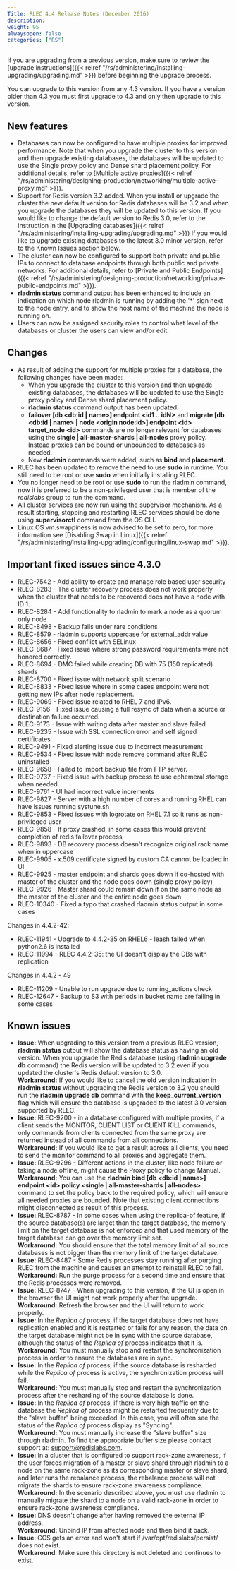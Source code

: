 ```yaml
---
Title: RLEC 4.4 Release Notes (December 2016)
description: 
weight: 95
alwaysopen: false
categories: ["RS"]
---
```

If you are upgrading from a previous version, make sure to review the
[upgrade
instructions]({{< relref "/rs/administering/installing-upgrading/upgrading.md" >}})
before beginning the upgrade process.

You can upgrade to this version from any 4.3 version. If you have a
version older than 4.3 you must first upgrade to 4.3 and only then
upgrade to this version.

## New features

- Databases can now be configured to have multiple proxies for
    improved performance. Note that when you upgrade the cluster to this
    version and then upgrade existing databases, the databases will be
    updated to use the Single proxy policy and Dense shard placement
    policy. For additional details, refer to [Multiple active
    proxies]({{< relref "/rs/administering/designing-production/networking/multiple-active-proxy.md" >}}).
- Support for Redis version 3.2 added. When you install or upgrade the
    cluster the new default version for Redis databases will be 3.2 and
    when you upgrade the databases they will be updated to this version.
    If you would like to change the default version to Redis 3.0, refer
    to the instruction in the [Upgrading
    databases]({{< relref "/rs/administering/installing-upgrading/upgrading.md" >}})
    If you would like to upgrade existing databases to the latest 3.0
    minor version, refer to the Known Issues section below.
- The cluster can now be configured to support both private and public
    IPs to connect to database endpoints through both public and private
    networks. For additional details, refer to [Private and Public
    Endpoints]({{< relref "/rs/administering/designing-production/networking/private-public-endpoints.md" >}}).
- **rladmin status** command output has been enhanced to include an
    indication on which node rladmin is running by adding the '\*' sign
    next to the node entry, and to show the host name of the machine the
    node is running on.
- Users can now be assigned security roles to control what level of
    the databases or cluster the users can view and/or edit.

## Changes

- As result of adding the support for multiple proxies for a database,
    the following changes have been made:
  - When you upgrade the cluster to this version and then upgrade
        existing databases, the databases will be updated to use the
        Single proxy policy and Dense shard placement policy.
  - **rladmin status** command output has been updated.
  - **failover \[db \<db:id \| name\>\] endpoint \<id1 .. idN\>**
        and **migrate \[db \<db:id \| name\> \| node \<origin
        node:id\>\] endpoint \<id\> target_node \<id\>** commands are
        no longer relevant for databases using the **single \|
        all-master-shards \| all-nodes** proxy policy. Instead proxies
        can be bound or unbounded to databases as needed.
  - New **rladmin** commands were added, such as **bind** and
        **placement**.
- RLEC has been updated to remove the need to use **sudo** in runtime.
    You still need to be root or use **sudo** when initially installing
    RLEC.
- You no longer need to be root or use **sudo** to run the rladmin
    command, now it is preferred to be a non-privileged user that is
    member of the *redislabs* group to run the command.
- All cluster services are now run using the supervisor mechanism. As
    a result starting, stopping and restarting RLEC services should be
    done using **supervisorctl** command from the OS CLI.
- Linux OS vm.swappiness is now advised to be set to zero, for more
    information see [Disabling Swap in
    Linux]({{< relref "/rs/administering/installing-upgrading/configuring/linux-swap.md" >}}).

## Important fixed issues since 4.3.0

- RLEC-7542 - Add ability to create and manage role based user
    security
- RLEC-8283 - The cluster recovery process does not work properly
    when the cluster that needs to be recovered does not have a node
    with ID 1.
- RLEC-8284 - Add functionality to rladmin to mark a node as a quorum
    only node
- RLEC-8498 - Backup fails under rare conditions
- RLEC-8579 - rladmin supports uppercase for external_addr value
- RLEC-8656 - Fixed conflict with SELinux
- RLEC-8687 - Fixed issue where strong password requirements were not
    honored correctly.
- RLEC-8694 - DMC failed while creating DB with 75 (150 replicated)
    shards
- RLEC-8700 - Fixed issue with network split scenario
- RLEC-8833 - Fixed issue where in some cases endpoint were not
    getting new IPs after node replacement.
- RLEC-9069 - Fixed issue related to RHEL 7 and IPv6.
- RLEC-9156 - Fixed issue causing a full resync of data when a source
    or destination failure occurred.
- RLEC-9173 - Issue with writing data after master and slave failed
- RLEC-9235 - Issue with SSL connection error and self signed
    certificates
- RLEC-9491 - Fixed alerting issue due to incorrect measurement
- RLEC-9534 - Fixed issue with node remove command after RLEC
    uninstalled
- RLEC-9658 - Failed to import backup file from FTP server.
- RLEC-9737 - Fixed issue with backup process to use ephemeral
    storage when needed
- RLEC-9761 - UI had incorrect value increments
- RLEC-9827 - Server with a high number of cores and running RHEL can
    have issues running systune.sh
- RLEC-9853 - Fixed issues with logrotate on RHEL 7.1 so it runs as
    non-privileged user
- RLEC-9858 - If proxy crashed, in some cases this would prevent
    completion of redis failover process
- RLEC-9893 - DB recovery process doesn't recognize original rack
    name when in uppercase
- RLEC-9905 - x.509 certificate signed by custom CA cannot be loaded
    in UI
- RLEC-9925 - master endpoint and shards goes down if co-hosted with
    master of the cluster and the node goes down (single proxy policy)
- RLEC-9926 - Master shard could remain down if on the same node as
    the master of the cluster and the entire node goes down
- RLEC-10340 - Fixed a typo that crashed rladmin status output in
    some cases

Changes in 4.4.2-42:

- RLEC-11941 - Upgrade to 4.4.2-35 on RHEL6 - leash failed when
    python2.6 is installed
- RLEC-11994 - RLEC 4.4.2-35: the UI doesn't display the DBs with
    replication

<div>

Changes in 4.4.2 - 49

</div>

- RLEC-11209 - Unable to run upgrade due to running_actions check
- RLEC-12647 - Backup to S3 with periods in bucket name are failing
    in some cases

## Known issues

- **Issue:** When upgrading to this version from a previous RLEC
    version, **rladmin status** output will show the database status as
    having an old version. When you upgrade the Redis database (using
    **rladmin upgrade db** command) the Redis version will be updated to
    3.2 even if you updated the cluster's Redis default version to 3.0.\
    **Workaround:** If you would like to cancel the old version
    indication in **rladmin status** without upgrading the Redis version
    to 3.2 you should run the **rladmin upgrade db** command with the
    **keep_current_version** flag which will ensure the database is
    upgraded to the latest 3.0 version supported by RLEC.
- **Issue:** RLEC-9200 - in a database configured with multiple
    proxies, if a client sends the MONITOR, CLIENT LIST or CLIENT KILL
    commands, only commands from clients connected from the same proxy
    are returned instead of all commands from all connections.\
    **Workaround:** If you would like to get a result across all
    clients, you need to send the monitor command to all proxies and
    aggregate them.
- **Issue:** RLEC-9296 - Different actions in the cluster, like node
    failure or taking a node offline, might cause the Proxy policy to
    change Manual.\
    **Workaround:** You can use the **rladmin bind \[db \<db:id \|
    name\>\] endpoint \<id\> policy \<single \| all-master-shards \|
    all-nodes\>** command to set the policy back to the required policy,
    which will ensure all needed proxies are bounded. Note that existing
    client connections might disconnected as result of this process.
- **Issue:** RLEC-8787 - In some cases when using the replica-of
    feature, if the source database(s) are larget than the target
    database, the memory limit on the target database is not enforced
    and that used memory of the target database can go over the memory
    limit set.\
    **Workaround:** You should ensure that the total memory limit of all
    source databases is not bigger than the memory limit of the target
    database.
- **Issue:** RLEC-8487 - Some Redis processes stay running after
    purging RLEC from the machine and causes an attempt to reinstall
    RLEC to fail.\
    **Workaround:** Run the purge process for a second time and ensure
    that the Redis processes were removed.
- **Issue:** RLEC-8747 - When upgrading to this version, if the UI is
    open in the browser the UI might not work properly after the
    upgrade.\
    **Workaround:** Refresh the browser and the UI will return to work
    properly.
- **Issue:** In the *Replica of* process, if the target database does
    not have replication enabled and it is restarted or fails for any
    reason, the data on the target database might not be in sync with
    the source database, although the status of the *Replica of* process
    indicates that it is.\
    **Workaround:** You must manually stop and restart the
    synchronization process in order to ensure the databases are in
    sync.
- **Issue:** In the *Replica of* process, if the source database is
    resharded while the *Replica of* process is active, the
    synchronization process will fail.\
    **Workaround:** You must manually stop and restart the
    synchronization process after the resharding of the source database
    is done.
- **Issue:** In the *Replica of* process, if there is very high
    traffic on the database the *Replica of* process might be restarted
    frequently due to the "slave buffer" being exceeded. In this case,
    you will often see the status of the *Replica of* process display as
    "Syncing".\
    **Workaround:** You must manually increase the "slave buffer" size
    through rladmin. To find the appropriate buffer size please contact
    support at: <support@redislabs.com>.
- **Issue:** In a cluster that is configured to support rack-zone
    awareness, if the user forces migration of a master or slave shard
    through rladmin to a node on the same rack-zone as its corresponding
    master or slave shard, and later runs the rebalance process, the
    rebalance process will not migrate the shards to ensure rack-zone
    awareness compliance.\
    **Workaround:** In the scenario described above, you must use
    rladmin to manually migrate the shard to a node on a valid rack-zone
    in order to ensure rack-zone awareness compliance.
- **Issue:** DNS doesn't change after having removed the external IP
    address.\
    **Workaround:** Unbind IP from affected node and then bind it back.
- **Issue**: CCS gets an error and won't start
    if /var/opt/redislabs/persist/ does not exist.\
    **Workaround**: Make sure this directory is not deleted and
    continues to exist.
